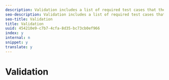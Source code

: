 ```yaml
---
description: Validation includes a list of required test cases that the customer must run through, using Adobe Debug, to submit logs validating a proper implementation. This section also includes expected results for each event and metadata parameter.
seo-description: Validation includes a list of required test cases that the customer must run through, using Adobe Debug, to submit logs validating a proper implementation. This section also includes expected results for each event and metadata parameter.
seo-title: Validation
title: Validation
uuid: 454210e9-c7b7-4cfa-8d35-bc73cb0ef966
index: y
internal: n
snippet: y
translate: y
---
```


# Validation

